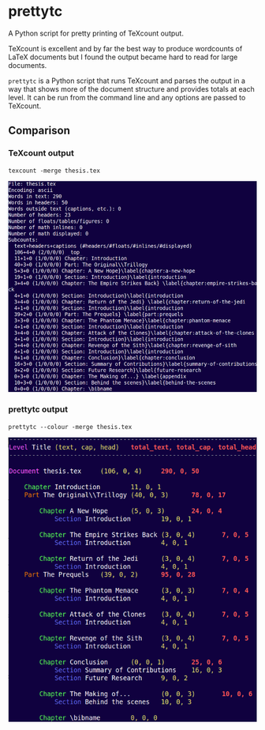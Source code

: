 # prettytc

A Python script for pretty printing of TeXcount output.

TeXcount is excellent and by far the best way to produce wordcounts of LaTeX
documents but I found the output became hard to read for large documents.

`prettytc` is a Python script that runs TeXcount and parses the output in a
way that shows more of the document structure and provides totals at each
level. It can be run from the command line and any options are passed to
TeXcount.

## Comparison

### TeXcount output

```
texcount -merge thesis.tex
```

![TeXcount output](doc/texcount.png)

### prettytc output

```
prettytc --colour -merge thesis.tex
```

![prettytc output](doc/prettytc.png)
```

